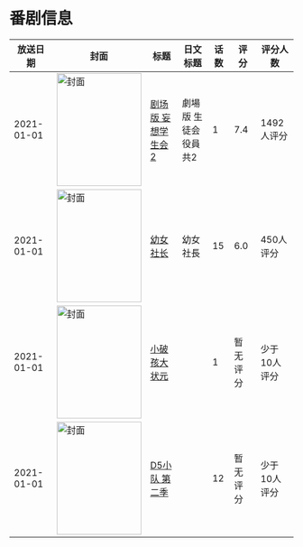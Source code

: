 # 番剧信息

|放送日期|封面|标题|日文标题|话数|评分|评分人数|
|---|---|---|---|---|---|---|
|2021-01-01|<img src="//lain.bgm.tv/pic/cover/c/71/27/295918_x6V11.jpg" alt="封面" style="width:150px;height:200px;object-fit:cover;">|[剧场版 妄想学生会2](https://bangumi.tv/subject/295918)|劇場版 生徒会役員共2|1|7.4|1492人评分|
|2021-01-01|<img src="//lain.bgm.tv/pic/cover/c/7b/ef/316795_AX47R.jpg" alt="封面" style="width:150px;height:200px;object-fit:cover;">|[幼女社长](https://bangumi.tv/subject/316795)|幼女社長|15|6.0|450人评分|
|2021-01-01|<img src="//lain.bgm.tv/pic/cover/c/51/ec/333877_ynSH4.jpg" alt="封面" style="width:150px;height:200px;object-fit:cover;">|[小破孩大状元](https://bangumi.tv/subject/333877)||1|暂无评分|少于10人评分|
|2021-01-01|<img src="//lain.bgm.tv/pic/cover/c/75/73/405806_D1gqG.jpg" alt="封面" style="width:150px;height:200px;object-fit:cover;">|[D5小队 第二季](https://bangumi.tv/subject/405806)||12|暂无评分|少于10人评分|
